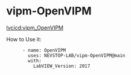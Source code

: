 # vipm-OpenVIPM

[lvcicd:vipm_OpenVIPM](https://github.com/LV-APT/lvCICD/blob/main/docs/Operation-List.md#vipm_openvipm-open-vipm)

How to Use it:

```
      - name: OpenVIPM
        uses: NEVSTOP-LAB/vipm-OpenVIPM@main
        with:
          LabVIEW_Version: 2017
```
